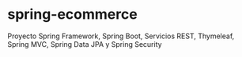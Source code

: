 # spring-ecommerce
Proyecto Spring Framework, Spring Boot, Servicios REST, Thymeleaf, Spring MVC, Spring Data JPA y Spring Security
